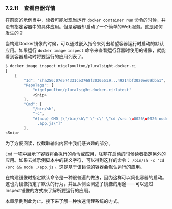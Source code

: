 ### 7.2.11　查看容器详情

在前面的示例当中，读者可能发现当运行 `docker container run` 命令的时候，并没有指定容器中的具体应用。但是容器却启动了一个简单的Web服务。这是如何发生的？

当构建Docker镜像的时候，可以通过嵌入指令来列出希望容器运行时启动的默认应用。如果运行 `docker image inspect` 命令来查看运行容器时使用的镜像，就能看到容器启动时将要运行的应用列表了。

```rust
$ docker image inspect nigelpoulton/pluralsight-docker-ci
[
    {
        "Id": "sha256:07e574331ce3768f30305519...49214bf3020ee69bba1",
        "RepoTags": [
            "nigelpoulton/pluralsight-docker-ci:latest"
            <Snip>
        ],
        "Cmd": [
            "/bin/sh",
            "-c",
            "#(nop) CMD [\"/bin/sh\" \"-c\" \"cd /src \u0026\u0026 node \
              .app.js\"]"
        ],
<Snip>
```

为了方便阅读，仅截取输出内容中我们感兴趣的部分。

`Cmd` 一项中展示了容器将会执行的命令或应用，除非在启动的时候读者指定另外的应用。如果去掉示例脚本中的转义字符，可以得到这样的命令： `/bin/sh -c "cd /src && node ./app.js` 。这是基于该镜像的容器会默认运行的应用。

在构建镜像时指定默认命令是一种很普遍的做法，因为这样可以简化容器的启动。这也为镜像指定了默认的行为，并且从侧面阐述了镜像的用途——可以通过Inspect镜像的方式来了解所要运行的应用。

本章示例到此为止。接下来了解一种快速清理系统的方式。


